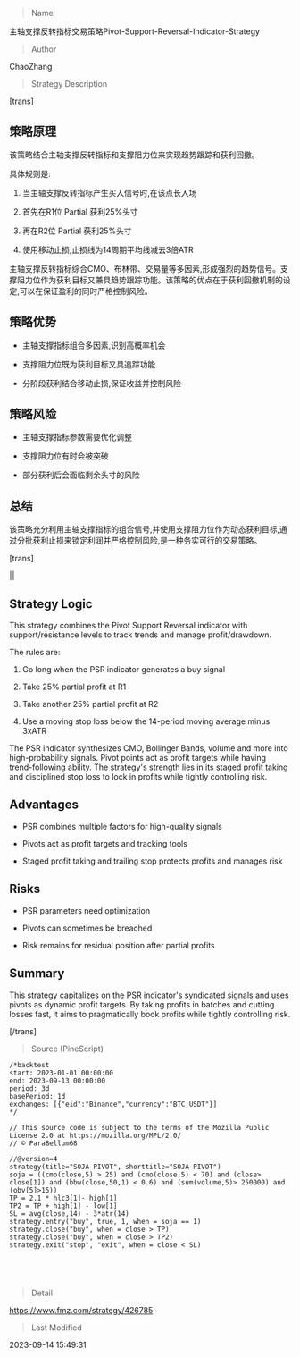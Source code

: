
> Name

主轴支撑反转指标交易策略Pivot-Support-Reversal-Indicator-Strategy

> Author

ChaoZhang

> Strategy Description


[trans]

## 策略原理

该策略结合主轴支撑反转指标和支撑阻力位来实现趋势跟踪和获利回撤。

具体规则是:

1. 当主轴支撑反转指标产生买入信号时,在该点长入场

2. 首先在R1位 Partial 获利25%头寸 

3. 再在R2位 Partial 获利25%头寸

4. 使用移动止损,止损线为14周期平均线减去3倍ATR

主轴支撑反转指标综合CMO、布林带、交易量等多因素,形成强烈的趋势信号。支撑阻力位作为获利目标又兼具趋势跟踪功能。该策略的优点在于获利回撤机制的设定,可以在保证盈利的同时严格控制风险。

## 策略优势

- 主轴支撑指标组合多因素,识别高概率机会

- 支撑阻力位既为获利目标又具追踪功能 

- 分阶段获利结合移动止损,保证收益并控制风险

## 策略风险

- 主轴支撑指标参数需要优化调整

- 支撑阻力位有时会被突破

- 部分获利后会面临剩余头寸的风险

## 总结

该策略充分利用主轴支撑指标的组合信号,并使用支撑阻力位作为动态获利目标,通过分批获利止损来锁定利润并严格控制风险,是一种务实可行的交易策略。

[trans]

||

## Strategy Logic

This strategy combines the Pivot Support Reversal indicator with support/resistance levels to track trends and manage profit/drawdown. 

The rules are:

1. Go long when the PSR indicator generates a buy signal

2. Take 25% partial profit at R1 

3. Take another 25% partial profit at R2

4. Use a moving stop loss below the 14-period moving average minus 3xATR

The PSR indicator synthesizes CMO, Bollinger Bands, volume and more into high-probability signals. Pivot points act as profit targets while having trend-following ability. The strategy's strength lies in its staged profit taking and disciplined stop loss to lock in profits while tightly controlling risk.

## Advantages 

- PSR combines multiple factors for high-quality signals

- Pivots act as profit targets and tracking tools

- Staged profit taking and trailing stop protects profits and manages risk

## Risks

- PSR parameters need optimization 

- Pivots can sometimes be breached

- Risk remains for residual position after partial profits

## Summary

This strategy capitalizes on the PSR indicator's syndicated signals and uses pivots as dynamic profit targets. By taking profits in batches and cutting losses fast, it aims to pragmatically book profits while tightly controlling risk.

[/trans]



> Source (PineScript)

``` pinescript
/*backtest
start: 2023-01-01 00:00:00
end: 2023-09-13 00:00:00
period: 3d
basePeriod: 1d
exchanges: [{"eid":"Binance","currency":"BTC_USDT"}]
*/

// This source code is subject to the terms of the Mozilla Public License 2.0 at https://mozilla.org/MPL/2.0/
// © ParaBellum68

//@version=4
strategy(title="SOJA PIVOT", shorttitle="SOJA PIVOT")
soja = ((cmo(close,5) > 25) and (cmo(close,5) < 70) and (close> close[1]) and (bbw(close,50,1) < 0.6) and (sum(volume,5)> 250000) and (obv[5]>15))
TP = 2.1 * hlc3[1]- high[1]
TP2 = TP + high[1] - low[1]
SL = avg(close,14) - 3*atr(14)
strategy.entry("buy", true, 1, when = soja == 1)
strategy.close("buy", when = close > TP)
strategy.close("buy", when = close > TP2)
strategy.exit("stop", "exit", when = close < SL)





```

> Detail

https://www.fmz.com/strategy/426785

> Last Modified

2023-09-14 15:49:31
